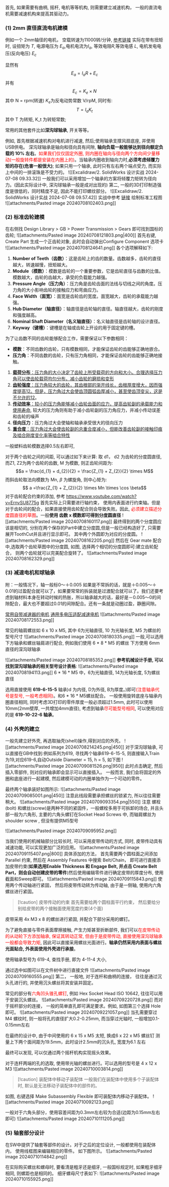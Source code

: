 首先, 如果需要有曲柄, 摇杆, 电机等等机构, 则需要建立减速机构，
一般的直流电机需要减速机构来提高其驱动力。

### (1) 2mm 直径直流电机建模
例如一个 2mm轴径的电机， 空载转速为11000转/分钟, [参考链接](https://item.taobao.com/item.htm?spm=a21n57.1.0.0.acdd523cHxz2R9&priceTId=215040cc17204008816692717efb53&utparam=%7B%22aplus_abtest%22:%22572efaa7b8f70a401e09a4298e3558ca%22%7D&id=9499242734&ns=1&abbucket=2&skuId=5264865746482)
实际在带有扭矩时, 设扭矩为 $T$, 电源电压为 $E_a$,电机电流为$I_a$, 等效电阻$R$,等效电感 $L$, 电机发电电压(反向电压) $E_c$ 

显然有 
$$E_{a} = I_{a} R + E_{c}$$
并有
$$E_{c} = K_{e} \times N$$
其中 N = rpm(转速) $K_e$为反电动势常数 V/rpM, 同时有:
$$T =  I_{a}  K_{t}$$
其中 T 为转矩, K_t 为转矩常数;


常用的其他套件比如**深沟球轴承**, 开关等等。

例如, 首先根据减速机构对电机进行减速, 然后;使用轴承支撑风扇底座, 并使用USB供电。
深沟球轴承是轴向和径向具有间隙, **轴向负载一般能够达到径向额定负载的 10% 左右**。<mark style="background: transparent; color: red">如果我们仅仅固定外圈, 则内圈在轴向与径向两个方向间少量移动(一般旋转件都是安装在内圈上的)</mark>。当轴承内圈收到轴向力时,**必须考虑倾覆力矩的存在(危害一般很大)**; 如果只用一个轴承, 此时只有左右两个端点受力, 而实际上中间的一排滚珠是不受力的。
![[Excalidraw/2. SolidWorks 设计实战 2024-07-08 09.33.32]]
一般我们可以采用增加一个轴承的方案将倾覆力矩转为径向力。(因此实际设计中, 深沟球轴承一般是成对出现的)
第二, 一般的3D打印制造强度是很低的，同时精度不足, 因此不能打印螺纹部分。
![[Excalidraw/2. SolidWorks 设计实战 2024-07-08 09.57.42]]
实战中参考 [链接](https://item.taobao.com/item.htm?spm=a21n57.1.0.0.130c523cAMCBgY&priceTId=2147827917204051500072746e7a83&utparam=%7B%22aplus_abtest%22:%22e593236f9641b9715bfc4c02478b0a38%22%7D&id=2635839174&ns=1&abbucket=2) 绘制标准工程图
![[attachments/Pasted image 20240708102403.png]]

### (2) 标准齿轮建模
在右侧找 Design Library > GB >  Power Transmission >  Gears 即可找到国标的齿轮;
![[attachments/Pasted image 20240708121803.png|400]]
首先右键, Create Part 生成一个正齿轮对象, 此时会自动弹出Configure Component 选项卡
![[attachments/Pasted image 20240708124641.png]]
各个选项解释如下:
1. **Number of Teeth（齿数）**：这是齿轮上的齿的数量。齿数越多，齿轮的直径越大，转速越慢，扭矩越大。    
2. **Module（模数）**：模数是齿轮的一个重要参数，它是齿轮直径与齿数的比值。模数越大，齿轮的齿越大，承受的负载能力越强。
3. **Pressure Angle（压力角）**：压力角是齿轮齿面的法线与切线之间的角度。压力角的大小影响齿轮的接触应力和弯曲应力。
4. **Face Width（面宽）**：面宽是齿轮齿的宽度。面宽越大，齿轮的承载能力越强。
5. **Hub Diameter（轴直径）**：轴直径是齿轮轴的直径。轴直径越大，齿轮的刚度和强度越高。
6. **Nominal Shaft Diameter（名义轴直径）**：名义轴直径是齿轮轴的设计直径。
7. **Keyway（键槽）**：键槽是在轴或齿轮上开设的用于固定键的槽。

为了让齿数不同的齿轮能够配合工作，需要保证以下参数相同：
- **模数**：不同齿数的齿轮，只有模数相同，才能保证齿轮的齿能够正确地嵌合。
- **压力角**：不同齿数的齿轮，只有压力角相同，才能保证齿轮的齿能够正确地接触。

1. [**载荷分布**：压力角的大小决定了齿轮上所受载荷的方向和大小。合理选择压力角可以使齿轮载荷均匀分布，减小齿轮的磨损和变形](https://wenku.baidu.com/view/a2f37ebc0ba1284ac850ad02de80d4d8d15a01f1.html)
2. [**齿轮强度**：压力角较大的齿轮，其齿根部的渐开线长，齿根厚度增大，因而强度提高](https://www.docin.com/p-815486820.html)[1](https://www.docin.com/p-815486820.html)[2](https://wenku.baidu.com/view/437adf114bfe04a1b0717fd5360cba1aa9118c65.html)[。但是，压力角过大会使齿顶圆弧齿厚减小，甚至使齿顶变尖，这是不允许的](https://www.docin.com/p-815486820.html)[1](https://www.docin.com/p-815486820.html)[2](https://wenku.baidu.com/view/437adf114bfe04a1b0717fd5360cba1aa9118c65.html)。
3. [**传动效率**：较小的压力角能够减小齿轮齿面的应力，提高齿轮副的承载能力和使用寿命](https://wenku.baidu.com/view/d29bf0fabad528ea81c758f5f61fb7360a4c2b1f.html), 较大的压力角则有助于减小齿轮副的压力角应力，并减小传动误差和齿轮的噪声
4. **径向压力**：压力角过大会使轴和轴承承受很大的径向压力
6. [**重合度**：压力角过大会使齿轮副的总重合度减小，但能改善齿轮副的接触印痕及啮合刚度变化率等啮合特性](https://xueshu.baidu.com/usercenter/paper/show?paperid=140w06606k7s0090600p08p0my620660)

一般塑料齿轮模数选择0.5左右即可,

对于两个齿轮之间的间距, 可以通过如下来计算:
取 d1， d2 为齿轮的分度圆直径,  而Z1, Z2为两个齿轮的齿数,  M 为模数, 则正齿轮间距为:
$$a = \frac{d_{1} + d_{2}}{2} = \frac{Z_{1} + Z_{2}}{2}  \times  M$$
而斜齿轮取法向模数为 Mn, $\beta$ 为螺旋角, 则中心矩为:
$$ a =\frac{Z_{1} + Z_{2}}{2} \times  Mn  \times  \cos \beta$$
对于齿轮配合约束的添加, 参考 https://www.youtube.com/watch?v=ErnvSU8775g 
首先实际上只需要进行轴约束， 使用内表面进行约束轴。但是对于齿轮间的配合，如果直接使用齿轮配合则会导致失败。因此, <mark style="background: transparent; color: red">必须建立描述分度圆直径的草图</mark>。一般**使用 齿数 x 模数即可得到分度圆直径**
![[attachments/Pasted image 20240708160117.png]]
最终得到的两个分度圆应该是相切的, 分别在两个保存的Part中建立分度圆,但是一般已经构造好了, 只需要展开ToothCut并且进行显示即可。 其中两个外圆即为对应的分度圆。
![[attachments/Pasted image 20240708162205.png]]
然后在 Gear mate 配合中,选取两个齿轮草图中的分度圆, 如图, 选择两个相切的分度圆即可:建立齿轮配合， 则两个齿轮就可以完美配合旋转了。
![[attachments/Pasted image 20240708162329.png]]

### (3) 减速电机和球轴承
附：一般情况下，轴一般标0～＋0.005 如果是不常拆的话，就是＋0.005～＋0.01的过盈配合就可以了，如果要常常的拆装就是过渡配合就可以了。我们还要考虑到轴材料本身在转动时候的热胀，所以轴承越大的话，最好是－0.005～0的间隙配合，最大也不要超过0.01的间隙配合。还有一条就是动圈过盈，静圈间隙。

[常用自带减速器的电机](https://item.taobao.com/item.htm?id=777846529380&ali_refid=a3_430582_1006:1683335276:H:X5iRPBpzocTNzhcel0v%20/Q==:bee5f6c1d5abda4e78d503ba999c530b&ali_trackid=283_bee5f6c1d5abda4e78d503ba999c530b&spm=a21n57.1.0.0&skuId=5487744663395)
[通用多电压适配减速电机](https://item.taobao.com/item.htm?spm=a21n57.1.0.0.1c59523c3DaHau&priceTId=2150429d17204300548564476e13a2&utparam=%7B%22aplus_abtest%22:%22faa32cfdc0983eaa583707f4f49b20f1%22%7D&id=20720663849&ns=1&abbucket=2) 
![[attachments/Pasted image 20240708172553.png]]

常见的轴肩螺丝如 6 x 10 x M5, 其中 6为光轴直径, 10 为光轴长度, M5 为螺丝的型号尺寸
![[attachments/Pasted image 20240708180335.png]]
一般,可以选用下方轴承和螺丝轴肩进行配合, 例如我们使用 6 * 8 * M5 的螺丝 
下方使用 6mm 直径的深沟球轴承

![[attachments/Pasted image 20240708185352.png]]
**参考机械设计手册, 可以找到深沟球轴承的相关型号设计表格**:
![[attachments/Pasted image 20240708194113.png]]
6 * 16 * M5 中，6为光轴直径, 14为光轴长度, 5为螺丝直径

选用直接使用 **619-6-15-5** 轴承)d 为内径, D为外径, B为厚度。)即可<mark style="background: transparent; color: red">(注意轴承代号是型号, 一般考虑相同)</mark>。和6 * 16 * M5螺丝配合。
一般使用旋转底座与轴承内圈直径相同, 同时考虑3D打印的零件厚度一般必须超过1.5mm, 此时可以使用10mm(2mm壁厚, 一共增加4mm直径), 考虑到轴承<mark style="background: transparent; color: red">尽可能型号相同</mark>, 可以使用对应的是 **619-10-22-6 轴承**。

### (4) 外壳的建立
一般先建立好外壳, 再选取抽壳(shell)操作,得到对应的外壳。
![[attachments/Pasted image 20240708214245.png|450]]
对于深沟球轴承, 可以直接在GB中找到:例如系列为619, 寻找两个轴承619-6-15-5, 则直接输入Train 为19,对应619-6,自动Outside Diameter = 15, h = 5, 如下图
![[attachments/Pasted image 20240709081526.png|950]]
此时点击确定, 然后插入零部件, 则对应的轴承即会显示可以直接插入。
一般而言, 我们会将固定的外圈和底座进行一起建模, 然后建模可动的内圈单独作为一个可动的零件。

最终两个轴承装好如图所示:
![[attachments/Pasted image 20240709085001.png|450]]
注意此线段需要承担螺丝的锁紧力, 所以往往需要稍大。
![[attachments/Pasted image 20240709093354.png|550]]
注意 螺栓(bolt) 和螺丝(screw)是两种不同的紧固件，一般螺栓多用于可拆卸的场合, 并且头部一般为六角形, 主要的六角头螺钉在Socket Head Screws 中, 而轴肩螺丝为shoulder screw , 但没有提供M5型号

![[attachments/Pasted image 20240709095952.png]]

当我们使用的机械轴部分比较长时, 可以采用皮带传动的方式, 同时, 皮带传动具有减速功能, 可以实现更加广泛的应用。
![[attachments/Pasted image 20240709115407.png|800]]
具体添加的方法， 首先需要两个圆柱面之间添加Parallel 约束, 然后在 Assembly Features 中搜索 Belt/Chain， 即可进行直接添加皮带约束(**如果选用Enable Thickness 和 Engage Belt, 并点击 Create Belt Part，则会自动创建皮带的零件**)然后使用编辑零件进行确定皮带的厚度分布, 使用截面和Sweep即可。
![[attachments/Pasted image 20240709115843.png]]
使用两个传动轴进行紧固， 然后将皮带传动转为传动轴, 由于是一侧轴, 使用内六角螺丝进行紧固。

> [!caution] 皮带传动的约束
> 首先需要给两个圆柱面平行约束， 然后要给分别给皮带的两个接触面使用宽度约束(4个面)

皮带采用 4x M3 x 8 的螺丝进行紧固, 并配合下部分采用的螺钉。

为了避免直接与零件表面摩擦接触, 产生力矩甚至折断部件, 我们可以<mark style="background: transparent; color: red">在皮带传动的从动轮下方添加轴承, 保证其转动正常, 但由于是皮带传动, 直接使用深沟球轴承一般都会导致力矩</mark>, 
因此可以直接采用螺丝光面进行。**轴承仍然采用内表面与螺丝光面贴合, 外表面使用外壳进行承接**。

使用轴承型号为 619-4, 查找手册, 即为 4-11-4 大小, 

通过选中如图可以在文件树中进行直接文件
![[attachments/Pasted image 20240709160555.png]]
第二， 一般地, 对于连杆和曲柄的连接， 往往是通过沉头孔进行的, 并使用沉头螺丝将其安装并固定。

常见的部分有<mark style="background: transparent; color: red">六角凹头锥孔螺钉</mark>, 例如 Hex Socket Head ISO  10642, 往往可以用于安装沉头螺丝。
![[attachments/Pasted image 20240709220728.png]]
而对于摇杆部分的连接， 一般的简单直孔即可满足要求。例如, 如图第三个选择 Hole 即可。
![[attachments/Pasted image 20240709221057.png]]
当孔需要穿过 M4 螺纹时, 则一般将孔的直径扩大0.2-0.25mm, 而当穿过光轴时, 一般增加0.1-0.15mm左右

在最终的设计中, 由于中间使用的 6 x 15 x M5 太短, 换成6 x 22 x M5 螺丝钉
测量上下两个面间距为19.5mm，此时设计2.5mm的沉头孔, 宽度为6.1 左右

最终可以发现, 可以仅通过两个摇杆机构实现摇头效果。

对于连杆两端的孔的选取, 使用带光轴的螺丝进行。可以选用的型号是 4 x 12 x M3 
![[attachments/Pasted image 20240710003814.png]]



> [!caution] 装配体中移动子装配体
> 一般我们在装配体中使用多个子装配体时, 默认是无法移动子装配体中的部件的。 

如图, 右键选择 Make Subassembly Flexible 即可装配体内移动子装配体。
![[attachments/Pasted image 20240710092123.png]]

一般对于六角头部分，使用容差间距为0.3mm左右较为合适(边距为0.15mm左右即可)
![[attachments/Pasted image 20240710111205.png]]

### (5) 轴套部分设计
在SW中提供了轴套等部件的设计。对于之后的定位设计, 一般都使用在装配体内， 使用线框图来编辑相应的零件。 如下图所示。
![[attachments/Pasted image 20240710114842.png]]

在实际购买螺丝和螺母时, 要看清是粗牙还是细牙, 一般国标规定时, 如果粗牙细牙相同, 则螺距也是相同的。
细牙螺母尺寸表如下:
![[attachments/Pasted image 20240710155925.png]]